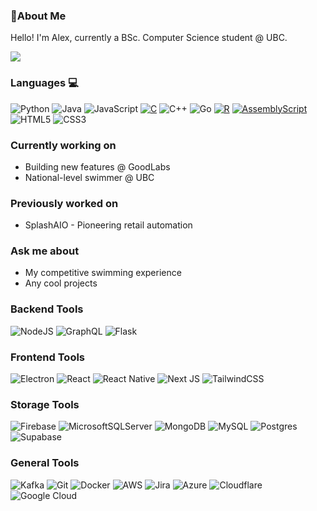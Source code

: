 ### :wave:About Me
Hello! I'm Alex, currently a BSc. Computer Science student @ UBC.

![](https://komarev.com/ghpvc/?username=codrAlex)

### Languages :computer:	
![Python](https://img.shields.io/badge/python-3670A0?style=flat&logo=python&logoColor=ffdd54)
![Java](https://img.shields.io/badge/java-%23ED8B00.svg?style=flat&logo=java&logoColor=white)
![JavaScript](https://img.shields.io/badge/javascript-%23323330.svg?style=flat&logo=javascript&logoColor=%23F7DF1E)
[![C](https://img.shields.io/badge/C-00599C?logo=c&logoColor=white)](#)
![C++](https://img.shields.io/badge/c++-%2300599C.svg?style=flat&logo=c%2B%2B&logoColor=white)
![Go](https://img.shields.io/badge/go-%2300ADD8.svg?style=flat&logo=go&logoColor=white)
[![R](https://img.shields.io/badge/R-%23276DC3.svg?logo=r&logoColor=white)](#)
[![AssemblyScript](https://img.shields.io/badge/AssemblyScript-007AAC?logo=assemblyscript&logoColor=fff)](#)
![HTML5](https://img.shields.io/badge/html5-%23E34F26.svg?style=flat&logo=html5&logoColor=white)
![CSS3](https://img.shields.io/badge/css3-%231572B6.svg?style=flat&logo=css3&logoColor=white)

### Currently working on
* Building new features @ GoodLabs
* National-level swimmer @ UBC

### Previously worked on
* SplashAIO - Pioneering retail automation

### Ask me about
* My competitive swimming experience
* Any cool projects


### Backend Tools
![NodeJS](https://img.shields.io/badge/node.js-6DA55F?style=flat&logo=node.js&logoColor=white)
![GraphQL](https://img.shields.io/badge/-GraphQL-E10098?style=flat&logo=graphql&logoColor=white)
![Flask](https://img.shields.io/badge/flask-%23000.svg?style=flat&logo=flask&logoColor=white)

### Frontend Tools
![Electron](https://img.shields.io/badge/-Electron-232323?logo=electron)
![React](https://img.shields.io/badge/react-%2320232a.svg?style=flat&logo=react&logoColor=%2361DAFB)
![React Native](https://img.shields.io/badge/react_native-%2320232a.svg?style=flat&logo=react&logoColor=%2361DAFB)
![Next JS](https://img.shields.io/badge/Next-black?style=flat&logo=next.js&logoColor=white)
![TailwindCSS](https://img.shields.io/badge/tailwindcss-%2338B2AC.svg?style=flat&logo=tailwind-css&logoColor=white)

### Storage Tools
![Firebase](https://img.shields.io/badge/Firebase-039BE5?style=flat&logo=Firebase&logoColor=white)
![MicrosoftSQLServer](https://img.shields.io/badge/Microsoft%20SQL%20Sever-CC2927?style=flat&logo=microsoft%20sql%20server&logoColor=white)
![MongoDB](https://img.shields.io/badge/MongoDB-%234ea94b.svg?style=flat&logo=mongodb&logoColor=white)
![MySQL](https://img.shields.io/badge/mysql-%2300f.svg?style=flat&logo=mysql&logoColor=white)
![Postgres](https://img.shields.io/badge/postgres-%23316192.svg?style=flat&logo=postgresql&logoColor=white)
![Supabase](https://img.shields.io/badge/Supabase-3ECF8E?style=flat&logo=supabase&logoColor=white)

### General Tools
![Kafka](https://img.shields.io/static/v1?label=&message=kafka&logo=apache-kafka&color=4f4f4f)
![Git](https://img.shields.io/badge/git-%23F05033.svg?style=flat&logo=git&logoColor=white)
![Docker](https://img.shields.io/badge/docker-%230db7ed.svg?style=flat&logo=docker&logoColor=white)
![AWS](https://img.shields.io/badge/AWS-%23FF9900.svg?style=flat&logo=amazon-aws&logoColor=white)
![Jira](https://img.shields.io/badge/jira-%230A0FFF.svg?style=flat&logo=jira&logoColor=white)
![Azure](https://img.shields.io/badge/azure-%230072C6.svg?style=flat&logo=microsoftazure&logoColor=white)
![Cloudflare](https://img.shields.io/badge/Cloudflare-F38020?style=flat&logo=Cloudflare&logoColor=white)
![Google Cloud](https://img.shields.io/badge/GoogleCloud-%234285F4.svg?style=flat&logo=google-cloud&logoColor=white)
